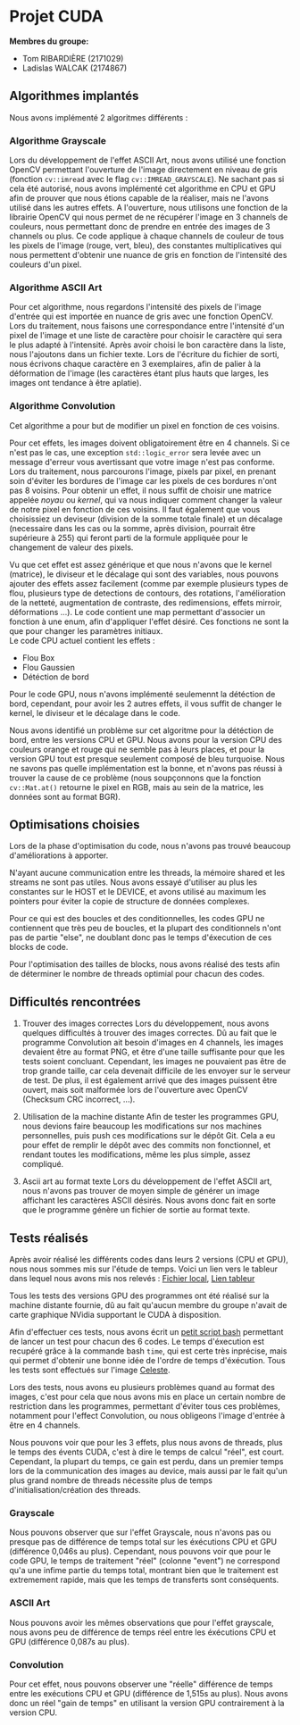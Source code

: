 # Projet CUDA
**Membres du groupe:**  
 - Tom RIBARDIÈRE (2171029)  
 - Ladislas WALCAK (2174867)

## Algorithmes implantés

Nous avons implémenté 2 algoritmes différents :

### Algorithme Grayscale

Lors du développement de l'effet ASCII Art, nous avons utilisé une fonction OpenCV permettant l'ouverture de l'image directement en niveau de gris 
(fonction `cv::imread` avec le flag `cv::IMREAD_GRAYSCALE`). Ne sachant pas si cela été autorisé, nous avons implémenté cet algorithme en CPU et GPU afin de prouver
que nous étions capable de la réaliser, mais ne l'avons utilisé dans les autres effets. A l'ouverture, nous utilisons une fonction de la librairie OpenCV qui nous permet de ne récupérer l'image en 3 channels de couleurs, nous permettant donc de prendre en entrée des images de 3 channels ou plus. Ce code applique à chaque channels de couleur de tous les pixels de 
l'image (rouge, vert, bleu), des constantes multiplicatives qui nous permettent d'obtenir une nuance de gris en fonction de l'intensité des couleurs d'un pixel.

### Algorithme ASCII Art

Pour cet algorithme, nous regardons l'intensité des pixels de l'image d'entrée qui est importée en nuance de gris avec une fonction OpenCV.
Lors du traitement, nous faisons une correspondance entre l'intensité d'un pixel de l'image et une liste de caractère pour choisir le caractère qui sera le plus adapté à l'intensité.
Après avoir choisi le bon caractère dans la liste, nous l'ajoutons dans un fichier texte. Lors de l'écriture du fichier de sorti, nous écrivons chaque caractère en 3 exemplaires, 
afin de palier à la déformation de l'image (les caractères étant plus hauts que larges, les images ont tendance à être aplatie).

### Algorithme Convolution

Cet algorithme a pour but de modifier un pixel en fonction de ces voisins.

Pour cet effets, les images doivent obligatoirement être en 4 channels. Si ce n'est pas le cas, une exception `std::logic_error` sera levée avec un message d'erreur vous avertissant que
votre image n'est pas conforme. Lors du traitement, nous parcourons l'image, pixels par pixel, en prenant soin d'éviter les bordures de l'image car les pixels de ces bordures n'ont pas 8 voisins.
Pour obtenir un effet, il nous suffit de choisir une matrice appelée *noyau* ou *kernel*, qui va nous indiquer comment changer la valeur de notre pixel en fonction de ces voisins.
Il faut également que vous choisissiez un deviseur (division de la somme totale finale) et un décalage (necessaire dans les cas ou la somme, après division, pourrait être supérieure à 255)
qui feront parti de la formule appliquée pour le changement de valeur des pixels.

Vu que cet effet est assez générique et que nous n'avons que le kernel (matrice), le diviseur et le décalage qui sont des variables, nous pouvons ajouter des effets assez facilement (comme par exemple plusieurs types de flou, plusieurs type de detections de contours, des rotations, l'amélioration de la netteté, augmentation de contraste, des redimensions, effets mirroir, déformations ...).
Le code contient une map permettant d'associer un fonction à une enum, afin d'appliquer l'effet désiré. Ces fonctions ne sont la que pour changer les paramètres initiaux.  
Le code CPU actuel contient les effets :
- Flou Box
- Flou Gaussien
- Détéction de bord

Pour le code GPU, nous n'avons implémenté seulemennt la détéction de bord, cependant, pour avoir les 2 autres effets, il vous suffit de changer le kernel, le diviseur et le décalage dans le code. 

Nous avons identifié un problème sur cet algoritme pour la détéction de bord, entre les versions CPU et GPU. Nous avons pour la version CPU des couleurs orange et rouge 
qui ne semble pas à leurs places, et pour la version GPU tout est presque seulement composé de bleu turquoise. Nous ne savons pas quelle implémentation est la bonne, et n'avons
pas réussi à trouver la cause de ce problème (nous soupçonnons que la fonction `cv::Mat.at()` retourne le pixel en RGB, mais au sein de la matrice, les données sont au format BGR).

## Optimisations choisies

Lors de la phase d'optimisation du code, nous n'avons pas trouvé beaucoup d'améliorations à apporter.

N'ayant aucune communication entre les threads, la mémoire shared et les streams ne sont pas utiles. Nous avons essayé d'utiliser au plus les constantes sur le HOST et le DEVICE, et
avons utilisé au maximum les pointers pour éviter la copie de structure de données complexes.  

Pour ce qui est des boucles et des conditionnelles, les codes GPU ne contiennent que très peu de boucles, et la plupart des conditionnels n'ont pas de partie "else", ne doublant donc pas le
temps d'éxecution de ces blocks de code. 

Pour l'optimisation des tailles de blocks, nous avons réalisé des tests afin de déterminer le nombre de threads optimial pour chacun des codes.

## Difficultés rencontrées

1. Trouver des images correctes
   Lors du développement, nous avons quelques difficultés à trouver des images correctes. Dû au fait que le programme Convolution ait besoin d'images en 4 channels, les images devaient être
   au format PNG, et être d'une taille suffisante pour que les tests soient concluant. Cependant, les images ne pouvaient pas être de trop grande taille, car cela devenait difficile de les envoyer
   sur le serveur de test. De plus, il est également arrivé que des images puissent être ouvert, mais soit malformée lors de l'ouverture avec OpenCV (Checksum CRC incorrect, ...).  
   
2. Utilisation de la machine distante 
   Afin de tester les programmes GPU, nous devions faire beaucoup les modifications sur nos machines personnelles, puis push ces modifications sur le dépôt Git. Cela a eu pour effet de remplir le dépôt
   avec des commits non fonctionnel, et rendant toutes les modifications, même les plus simple, assez compliqué.  
   
3. Ascii art au format texte
   Lors du développement de l'effet ASCII art, nous n'avons pas trouver de moyen simple de générer un image affichant les caractères ASCII désirés. Nous avons donc
   fait en sorte que le programme génère un fichier de sortie au format texte.  
   
## Tests réalisés 

Après avoir réalisé les différents codes dans leurs 2 versions (CPU et GPU), nous nous sommes mis sur l'étude de temps.
Voici un lien vers le tableur dans lequel nous avons mis nos relevés : [Fichier local](resources/benchmarks.pdf), [Lien tableur](https://docs.google.com/spreadsheets/d/1R7NSRRONeWaLxqyIPqeSVBCTHMc6pXrAg4N14QCkn4A/edit?usp=sharing)  

Tous les tests des versions GPU des programmes ont été réalisé sur la machine distante fournie, dû au fait qu'aucun membre du groupe n'avait de carte graphique NVidia supportant le CUDA à disposition.

Afin d'effectuer ces tests, nous avons écrit un [petit script bash](test.sh) permettant de lancer un test pour chacun des 6 codes. Le temps d'éxecution est recupéré grâce à la commande bash `time`, 
qui est certe très inprécise, mais qui permet d'obtenir une bonne idée de l'ordre de temps d'éxécution. Tous les tests sont effectués sur l'image [Celeste](input/Celeste.png).  

Lors des tests, nous avons eu plusieurs problèmes quand au format des images, c'est pour cela que nous avons mis en place un certain nombre de restriction dans les programmes, 
permettant d'éviter tous ces problèmes, notamment pour l'effect Convolution, ou nous obligeons l'image d'entrée à être en 4 channels.

Nous pouvons voir que pour les 3 effets, plus nous avons de threads, plus le temps des évents CUDA, c'est à dire le temps de calcul "réel", est court. Cependant, la plupart du temps, ce gain est
perdu, dans un premier temps lors de la communication des images au device, mais aussi par le fait qu'un plus grand nombre de threads nécessite plus de temps d'initialisation/création des threads.

### Grayscale
Nous pouvons observer que sur l'effet Grayscale, nous n'avons pas ou presque pas de différence de temps total sur les éxécutions CPU et
GPU (différence 0,046s au plus). Cependant, nous pouvons voir que pour le code GPU, le temps de traitement "réel" (colonne "event") ne correspond qu'a une infime partie du temps total, 
montrant bien que le traitement est extremement rapide, mais que les temps de transferts sont conséquents.

### ASCII Art
Nous pouvons avoir les mêmes observations que pour l'effet grayscale, nous avons peu de différence de temps réel entre les éxécutions
CPU et GPU (différence 0,087s au plus).

### Convolution
Pour cet effet, nous pouvons observer une "réelle" différence de temps entre les exécutions CPU et GPU (différence de 1,515s au plus).
Nous avons donc un réel "gain de temps" en utilisant la version GPU contrairement à la version CPU.













